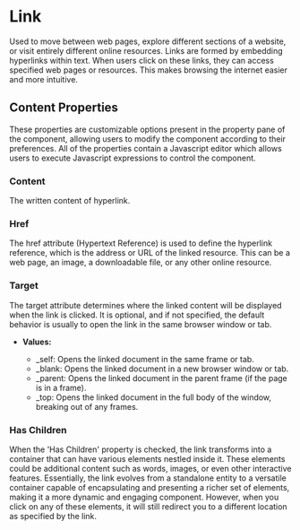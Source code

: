 # Link

Used to move between web pages, explore different sections of a website, or visit entirely different online resources. Links are formed by embedding hyperlinks within text. When users click on these links, they can access specified web pages or resources. This makes browsing the internet easier and more intuitive.

## Content Properties

These properties are customizable options present in the property pane of the component, allowing users to modify the component according to their preferences. All of the properties contain a Javascript editor which allows users to execute Javascript expressions to control the component.

### Content

The written content of hyperlink.

### Href

The href attribute (Hypertext Reference) is used to define the hyperlink reference, which is the address or URL of the linked resource. This can be a web page, an image, a downloadable file, or any other online resource.

### Target

The target attribute determines where the linked content will be displayed when the link is clicked. It is optional, and if not specified, the default behavior is usually to open the link in the same browser window or tab.

- **Values:**

  - \_self: Opens the linked document in the same frame or tab.
  - \_blank: Opens the linked document in a new browser window or tab.
  - \_parent: Opens the linked document in the parent frame (if the page is in a frame).
  - \_top: Opens the linked document in the full body of the window, breaking out of any frames.

### Has Children

When the 'Has Children' property is checked, the link transforms into a container that can have various elements nestled inside it. These elements could be additional content such as words, images, or even other interactive features. Essentially, the link evolves from a standalone entity to a versatile container capable of encapsulating and presenting a richer set of elements, making it a more dynamic and engaging component. However, when you click on any of these elements, it will still redirect you to a different location as specified by the link.
